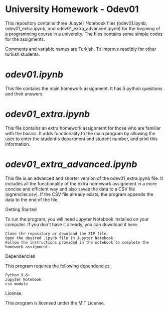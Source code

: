 # University Homework - Odev01

This repository contains three Jupyter Notebook files (odev01.ipynb, odev01_extra.ipynb, and odev01_extra_advanced.ipynb) for the begining of a programming course in a university. The files contains some simple codes  for the assigments.

Comments and variable names are Turkish. To improve readibly for other turkish students.

#  *odev01.ipynb*

This file contains the main homework assignment. It has 5 python questions and their answers.


# *odev01_extra.ipynb*
This file contains an extra homework assignment for those who are familiar with the basics. It adds functionality to the main program by allowing the user to enter the student's department and student number, and print this information.

# *odev01_extra_advanced.ipynb*

This file is an advanced and shorter version of the odev01_extra.ipynb file.
It includes all the functionality of the extra homework assignment in a more concise and efficient way and 
also  saves the data to a CSV file (ogrenciler.csv). If the CSV file already exists, the program appends the data to the end of the file.

Getting Started

To run the program, you will need Jupyter Notebook installed on your computer. If you don't have it already, you can download it here.

    Clone the repository or download the ZIP file.
    Open the desired .ipynb file in Jupyter Notebook.
    Follow the instructions provided in the notebook to complete the homework assignment.

Dependencies

This program requires the following dependencies:

    Python 3.6+
    Jupyter Notebook
    csv module

License

This program is licensed under the MIT License.
